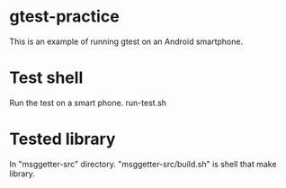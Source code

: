 # gtest-practice
This is an example of running gtest on an Android smartphone.

# Test shell
Run the test on a smart phone.
run-test.sh

# Tested library
In "msggetter-src" directory.
"msggetter-src/build.sh" is shell that make library.